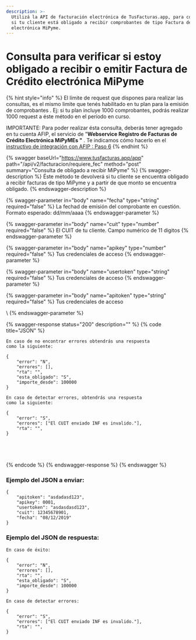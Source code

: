 ```yaml
---
description: >-
  Utilizá la API de facturación electrónica de TusFacturas.app, para consultar
  si tu cliente está obligado a recibir comprobantes de tipo Factura de Crédito
  electrónica MiPyme.
---
```


# Consulta para verificar si estoy obligado a recibir o emitir Factura de Crédito electrónica MiPyme

{% hint style="info" %}
El límite de request que dispones para realizar las consultas, es el mismo limite que tenés habilitado en tu plan para la emisión de comprobantes . Ej: si tu plan incluye 1000 comprobantes, podrás realizar 1000 request a éste método en el período en curso.

IMPORTANTE: Para poder realizar ésta consulta, deberás tener agregado en tu cuenta AFIP, el servicio de "**Webservice Registro de Facturas de Crédito Electrónica MiPyMEs "** . Te indicamos cómo hacerlo en el [instructivo de integración con AFIP : Paso 6](https://youtu.be/\_YSRksd0\_A0)
{% endhint %}

{% swagger baseUrl="https://www.tusfacturas.app/app" path="/api/v2/facturacion/requiere_fec" method="post" summary="Consulta de obligado a recibir MiPyme" %}
{% swagger-description %}
Éste método te devolverá si tu cliente se encuentra obligado a recibir facturas de tipo MiPyme y a partir de que monto se encuentra obligado.
{% endswagger-description %}

{% swagger-parameter in="body" name="fecha" type="string" required="false" %}
La fechad de emisión del comprobante en cuestión. Formato esperado: dd/mm/aaaa
{% endswagger-parameter %}

{% swagger-parameter in="body" name="cuit" type="number" required="false" %}
El CUIT de tu cliente. Campo numérico de 11 digitos
{% endswagger-parameter %}

{% swagger-parameter in="body" name="apikey" type="number" required="false" %}
Tus credenciales de acceso
{% endswagger-parameter %}

{% swagger-parameter in="body" name="usertoken" type="string" required="false" %}
Tus credenciales de acceso
{% endswagger-parameter %}

{% swagger-parameter in="body" name="apitoken" type="string" required="false" %}
Tus credenciales de acceso

\\
{% endswagger-parameter %}

{% swagger-response status="200" description="" %}
{% code title="JSON" %}
```
En caso de no encontrar errores obtendrás una respuesta 
como la siguiente:

{
	"error": "N",
	"errores": [],
	"rta": "",
	"esta_obligado": "S",
	"importe_desde": 100000
}

En caso de detectar errores, obtendrás una respuesta 
como la siguiente:

{
	"error": "S",
	"errores": ["El CUIT enviado INF es invalido."],
	"rta": "", 
}





```
{% endcode %}
{% endswagger-response %}
{% endswagger %}

### Ejemplo del JSON a enviar:

```
{
	"apitoken": "asdadasd123",
	"apikey": 0001,
	"usertoken": "asdasdasd123",
	"cuit": 12345678901,
	"fecha": "08/12/2019"
}
```

### Ejemplo del JSON de respuesta:

```
En caso de éxito:

{
	"error": "N",
	"errores": [],
	"rta": "",
	"esta_obligado": "S",
	"importe_desde": 100000
}

En caso de detectar errores:

{
	"error": "S",
	"errores": ["El CUIT enviado INF es invalido."],
	"rta": "", 
}
```
